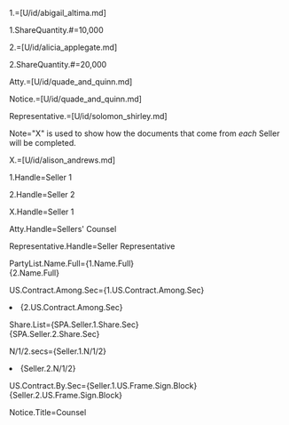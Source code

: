 1.=[U/id/abigail_altima.md]

1.ShareQuantity.#=10,000

2.=[U/id/alicia_applegate.md]

2.ShareQuantity.#=20,000

Atty.=[U/id/quade_and_quinn.md]

Notice.=[U/id/quade_and_quinn.md]

Representative.=[U/id/solomon_shirley.md]

Note="X" is used to show how the documents that come from <i>each</i> Seller will be completed.
  
X.=[U/id/alison_andrews.md]

1.Handle=Seller 1

2.Handle=Seller 2

X.Handle=Seller 1

Atty.Handle=Sellers' Counsel

Representative.Handle=Seller Representative

PartyList.Name.Full={1.Name.Full}<br>{2.Name.Full}

US.Contract.Among.Sec={1.US.Contract.Among.Sec}<li>{2.US.Contract.Among.Sec}

Share.List={SPA.Seller.1.Share.Sec}<br>{SPA.Seller.2.Share.Sec}

N/1/2.secs={Seller.1.N/1/2}<li>{Seller.2.N/1/2}

US.Contract.By.Sec={Seller.1.US.Frame.Sign.Block}<br>{Seller.2.US.Frame.Sign.Block}

Notice.Title=Counsel